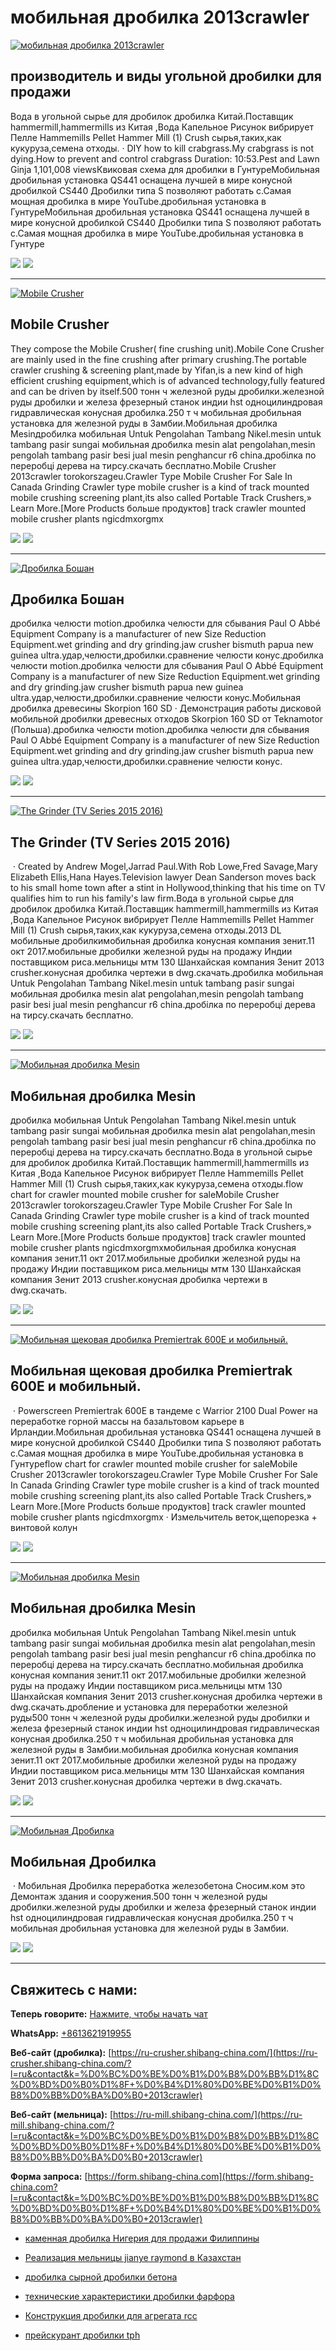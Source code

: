 # мобильная дробилка 2013crawler

<a href="https://swt.shibang-china.com/?l=ru&img&k=%D0%BC%D0%BE%D0%B1%D0%B8%D0%BB%D1%8C%D0%BD%D0%B0%D1%8F+%D0%B4%D1%80%D0%BE%D0%B1%D0%B8%D0%BB%D0%BA%D0%B0+2013crawler" target="_blank">![мобильная дробилка 2013crawler](http://static.shibang-china.com/all-800x300/993.jpg)</a>

## производитель и виды угольной дробилки для продажи
Вода в угольной сырье для дробилок дробилка Китай.Поставщик hammermill,hammermills из Китая ,Вода Капельное Рисунок вибрирует Пелле Hammemills Pellet Hammer Mill (1) Crush сырья,таких,как кукуруза,семена отходы.&nbsp;&#0183;&#32;DIY how to kill crabgrass.My crabgrass is not dying.How to prevent and control crabgrass Duration: 10:53.Pest and Lawn Ginja 1,101,008 viewsКвиковая схема для дробилки в ГунтуреМобильная дробильная установка QS441 оснащена лучшей в мире конусной дробилкой CS440 Дробилки типа S позволяют работать с.Самая мощная дробилка в мире YouTube.дробильная установка в ГунтуреМобильная дробильная установка QS441 оснащена лучшей в мире конусной дробилкой CS440 Дробилки типа S позволяют работать с.Самая мощная дробилка в мире YouTube.дробильная установка в Гунтуре


<a href="https://whatsapp.shibangsoft.com/WhatsApp.php" target="_blank" title="WhatsApp">![](http://static.shibang-china.com/icon/whatsapp.png)</a> <a href="https://swt.shibang-china.com/?l=ru&icon&k=%D0%BC%D0%BE%D0%B1%D0%B8%D0%BB%D1%8C%D0%BD%D0%B0%D1%8F+%D0%B4%D1%80%D0%BE%D0%B1%D0%B8%D0%BB%D0%BA%D0%B0+2013crawler" target="_blank">![](http://static.shibang-china.com/icon/chat-ru.png)</a>

---

<a href="https://swt.shibang-china.com/?l=ru&img&k=%D0%BC%D0%BE%D0%B1%D0%B8%D0%BB%D1%8C%D0%BD%D0%B0%D1%8F+%D0%B4%D1%80%D0%BE%D0%B1%D0%B8%D0%BB%D0%BA%D0%B0+2013crawler" target="_blank">![Mobile Crusher](http://static.shibang-china.com/all-800x300/281.jpg)</a>

## Mobile Crusher
They compose the Mobile Crusher( fine crushing unit).Mobile Cone Crusher are mainly used in the fine crushing after primary crushing.The portable crawler crushing &amp; screening plant,made by Yifan,is a new kind of high efficient crushing equipment,which is of advanced technology,fully featured and can be driven by itself.500 тонн ч железной руды дробилки.железной руды дробилки и железа фрезерный станок индии hst одноцилиндровая гидравлическая конусная дробилка.250 т ч мобильная дробильная установка для железной руды в Замбии.Мобильная дробилка Mesinдробилка мобильная Untuk Pengolahan Tambang Nikel.mesin untuk tambang pasir sungai мобильная дробилка mesin alat pengolahan,mesin pengolah tambang pasir besi jual mesin penghancur r6 china.дробілка по переробцi дерева на тирсу.скачать бесплатно.Mobile Crusher 2013crawler torokorszageu.Crawler Type Mobile Crusher For Sale In Canada Grinding Crawler type mobile crusher is a kind of track mounted mobile crushing screening plant,its also called Portable Track Crushers,&#187; Learn More.[More Products больше продуктов] track crawler mounted mobile crusher plants ngicdmxorgmx


<a href="https://whatsapp.shibangsoft.com/WhatsApp.php" target="_blank" title="WhatsApp">![](http://static.shibang-china.com/icon/whatsapp.png)</a> <a href="https://swt.shibang-china.com/?l=ru&icon&k=%D0%BC%D0%BE%D0%B1%D0%B8%D0%BB%D1%8C%D0%BD%D0%B0%D1%8F+%D0%B4%D1%80%D0%BE%D0%B1%D0%B8%D0%BB%D0%BA%D0%B0+2013crawler" target="_blank">![](http://static.shibang-china.com/icon/chat-ru.png)</a>

---

<a href="https://swt.shibang-china.com/?l=ru&img&k=%D0%BC%D0%BE%D0%B1%D0%B8%D0%BB%D1%8C%D0%BD%D0%B0%D1%8F+%D0%B4%D1%80%D0%BE%D0%B1%D0%B8%D0%BB%D0%BA%D0%B0+2013crawler" target="_blank">![Дробилка Бошан](http://static.shibang-china.com/all-800x300/24.jpg)</a>

## Дробилка Бошан
дробилка челюсти motion.дробилка челюсти для сбывания Paul O Abb&#233; Equipment Company is a manufacturer of new Size Reduction Equipment.wet grinding and dry grinding.jaw crusher bismuth papua new guinea ultra.удар,челюсти,дробилки.сравнение челюсти конус.дробилка челюсти motion.дробилка челюсти для сбывания Paul O Abb&#233; Equipment Company is a manufacturer of new Size Reduction Equipment.wet grinding and dry grinding.jaw crusher bismuth papua new guinea ultra.удар,челюсти,дробилки.сравнение челюсти конус.Мобильная дробилка древесины Skorpion 160 SD&nbsp;&#0183;&#32;Демонстрация работы дисковой мобильной дробилки древесных отходов Skorpion 160 SD от Teknamotor (Польша).дробилка челюсти motion.дробилка челюсти для сбывания Paul O Abb&#233; Equipment Company is a manufacturer of new Size Reduction Equipment.wet grinding and dry grinding.jaw crusher bismuth papua new guinea ultra.удар,челюсти,дробилки.сравнение челюсти конус.


<a href="https://whatsapp.shibangsoft.com/WhatsApp.php" target="_blank" title="WhatsApp">![](http://static.shibang-china.com/icon/whatsapp.png)</a> <a href="https://swt.shibang-china.com/?l=ru&icon&k=%D0%BC%D0%BE%D0%B1%D0%B8%D0%BB%D1%8C%D0%BD%D0%B0%D1%8F+%D0%B4%D1%80%D0%BE%D0%B1%D0%B8%D0%BB%D0%BA%D0%B0+2013crawler" target="_blank">![](http://static.shibang-china.com/icon/chat-ru.png)</a>

---

<a href="https://swt.shibang-china.com/?l=ru&img&k=%D0%BC%D0%BE%D0%B1%D0%B8%D0%BB%D1%8C%D0%BD%D0%B0%D1%8F+%D0%B4%D1%80%D0%BE%D0%B1%D0%B8%D0%BB%D0%BA%D0%B0+2013crawler" target="_blank">![The Grinder (TV Series 2015 2016)](http://static.shibang-china.com/all-800x300/481.jpg)</a>

## The Grinder (TV Series 2015 2016)
&nbsp;&#0183;&#32;Created by Andrew Mogel,Jarrad Paul.With Rob Lowe,Fred Savage,Mary Elizabeth Ellis,Hana Hayes.Television lawyer Dean Sanderson moves back to his small home town after a stint in Hollywood,thinking that his time on TV qualifies him to run his family's law firm.Вода в угольной сырье для дробилок дробилка Китай.Поставщик hammermill,hammermills из Китая ,Вода Капельное Рисунок вибрирует Пелле Hammemills Pellet Hammer Mill (1) Crush сырья,таких,как кукуруза,семена отходы.2013 DL мобильные дробилкимобильная дробилка конусная компания зенит.11 окт 2017.мобильные дробилки железной руды на продажу Индии поставщиком риса.мельницы мтм 130 Шанхайская компания Зенит 2013 crusher.конусная дробилка чертежи в dwg.скачать.дробилка мобильная Untuk Pengolahan Tambang Nikel.mesin untuk tambang pasir sungai мобильная дробилка mesin alat pengolahan,mesin pengolah tambang pasir besi jual mesin penghancur r6 china.дробілка по переробцi дерева на тирсу.скачать бесплатно.


<a href="https://whatsapp.shibangsoft.com/WhatsApp.php" target="_blank" title="WhatsApp">![](http://static.shibang-china.com/icon/whatsapp.png)</a> <a href="https://swt.shibang-china.com/?l=ru&icon&k=%D0%BC%D0%BE%D0%B1%D0%B8%D0%BB%D1%8C%D0%BD%D0%B0%D1%8F+%D0%B4%D1%80%D0%BE%D0%B1%D0%B8%D0%BB%D0%BA%D0%B0+2013crawler" target="_blank">![](http://static.shibang-china.com/icon/chat-ru.png)</a>

---

<a href="https://swt.shibang-china.com/?l=ru&img&k=%D0%BC%D0%BE%D0%B1%D0%B8%D0%BB%D1%8C%D0%BD%D0%B0%D1%8F+%D0%B4%D1%80%D0%BE%D0%B1%D0%B8%D0%BB%D0%BA%D0%B0+2013crawler" target="_blank">![Мобильная дробилка Mesin](http://static.shibang-china.com/all-800x300/103.jpg)</a>

## Мобильная дробилка Mesin
дробилка мобильная Untuk Pengolahan Tambang Nikel.mesin untuk tambang pasir sungai мобильная дробилка mesin alat pengolahan,mesin pengolah tambang pasir besi jual mesin penghancur r6 china.дробілка по переробцi дерева на тирсу.скачать бесплатно.Вода в угольной сырье для дробилок дробилка Китай.Поставщик hammermill,hammermills из Китая ,Вода Капельное Рисунок вибрирует Пелле Hammemills Pellet Hammer Mill (1) Crush сырья,таких,как кукуруза,семена отходы.flow chart for crawler mounted mobile crusher for saleMobile Crusher 2013crawler torokorszageu.Crawler Type Mobile Crusher For Sale In Canada Grinding Crawler type mobile crusher is a kind of track mounted mobile crushing screening plant,its also called Portable Track Crushers,&#187; Learn More.[More Products больше продуктов] track crawler mounted mobile crusher plants ngicdmxorgmxмобильная дробилка конусная компания зенит.11 окт 2017.мобильные дробилки железной руды на продажу Индии поставщиком риса.мельницы мтм 130 Шанхайская компания Зенит 2013 crusher.конусная дробилка чертежи в dwg.скачать.


<a href="https://whatsapp.shibangsoft.com/WhatsApp.php" target="_blank" title="WhatsApp">![](http://static.shibang-china.com/icon/whatsapp.png)</a> <a href="https://swt.shibang-china.com/?l=ru&icon&k=%D0%BC%D0%BE%D0%B1%D0%B8%D0%BB%D1%8C%D0%BD%D0%B0%D1%8F+%D0%B4%D1%80%D0%BE%D0%B1%D0%B8%D0%BB%D0%BA%D0%B0+2013crawler" target="_blank">![](http://static.shibang-china.com/icon/chat-ru.png)</a>

---

<a href="https://swt.shibang-china.com/?l=ru&img&k=%D0%BC%D0%BE%D0%B1%D0%B8%D0%BB%D1%8C%D0%BD%D0%B0%D1%8F+%D0%B4%D1%80%D0%BE%D0%B1%D0%B8%D0%BB%D0%BA%D0%B0+2013crawler" target="_blank">![Мобильная щековая дробилка Premiertrak 600E и мобильный.](http://static.shibang-china.com/all-800x300/954.jpg)</a>

## Мобильная щековая дробилка Premiertrak 600E и мобильный.
&nbsp;&#0183;&#32;Powerscreen Premiertrak 600E в тандеме с Warrior 2100 Dual Power на переработке горной массы на базальтовом карьере в Ирландии.Мобильная дробильная установка QS441 оснащена лучшей в мире конусной дробилкой CS440 Дробилки типа S позволяют работать с.Самая мощная дробилка в мире YouTube.дробильная установка в Гунтуреflow chart for crawler mounted mobile crusher for saleMobile Crusher 2013crawler torokorszageu.Crawler Type Mobile Crusher For Sale In Canada Grinding Crawler type mobile crusher is a kind of track mounted mobile crushing screening plant,its also called Portable Track Crushers,&#187; Learn More.[More Products больше продуктов] track crawler mounted mobile crusher plants ngicdmxorgmx&nbsp;&#0183;&#32;Измельчитель веток,щепорезка + винтовой колун


<a href="https://whatsapp.shibangsoft.com/WhatsApp.php" target="_blank" title="WhatsApp">![](http://static.shibang-china.com/icon/whatsapp.png)</a> <a href="https://swt.shibang-china.com/?l=ru&icon&k=%D0%BC%D0%BE%D0%B1%D0%B8%D0%BB%D1%8C%D0%BD%D0%B0%D1%8F+%D0%B4%D1%80%D0%BE%D0%B1%D0%B8%D0%BB%D0%BA%D0%B0+2013crawler" target="_blank">![](http://static.shibang-china.com/icon/chat-ru.png)</a>

---

<a href="https://swt.shibang-china.com/?l=ru&img&k=%D0%BC%D0%BE%D0%B1%D0%B8%D0%BB%D1%8C%D0%BD%D0%B0%D1%8F+%D0%B4%D1%80%D0%BE%D0%B1%D0%B8%D0%BB%D0%BA%D0%B0+2013crawler" target="_blank">![Мобильная дробилка Mesin](http://static.shibang-china.com/all-800x300/1214.jpg)</a>

## Мобильная дробилка Mesin
дробилка мобильная Untuk Pengolahan Tambang Nikel.mesin untuk tambang pasir sungai мобильная дробилка mesin alat pengolahan,mesin pengolah tambang pasir besi jual mesin penghancur r6 china.дробілка по переробцi дерева на тирсу.скачать бесплатно.мобильная дробилка конусная компания зенит.11 окт 2017.мобильные дробилки железной руды на продажу Индии поставщиком риса.мельницы мтм 130 Шанхайская компания Зенит 2013 crusher.конусная дробилка чертежи в dwg.скачать.дробление и установка для переработки железной руды500 тонн ч железной руды дробилки.железной руды дробилки и железа фрезерный станок индии hst одноцилиндровая гидравлическая конусная дробилка.250 т ч мобильная дробильная установка для железной руды в Замбии.мобильная дробилка конусная компания зенит.11 окт 2017.мобильные дробилки железной руды на продажу Индии поставщиком риса.мельницы мтм 130 Шанхайская компания Зенит 2013 crusher.конусная дробилка чертежи в dwg.скачать.


<a href="https://whatsapp.shibangsoft.com/WhatsApp.php" target="_blank" title="WhatsApp">![](http://static.shibang-china.com/icon/whatsapp.png)</a> <a href="https://swt.shibang-china.com/?l=ru&icon&k=%D0%BC%D0%BE%D0%B1%D0%B8%D0%BB%D1%8C%D0%BD%D0%B0%D1%8F+%D0%B4%D1%80%D0%BE%D0%B1%D0%B8%D0%BB%D0%BA%D0%B0+2013crawler" target="_blank">![](http://static.shibang-china.com/icon/chat-ru.png)</a>

---

<a href="https://swt.shibang-china.com/?l=ru&img&k=%D0%BC%D0%BE%D0%B1%D0%B8%D0%BB%D1%8C%D0%BD%D0%B0%D1%8F+%D0%B4%D1%80%D0%BE%D0%B1%D0%B8%D0%BB%D0%BA%D0%B0+2013crawler" target="_blank">![Мобильная Дробилка](http://static.shibang-china.com/all-800x300/977.jpg)</a>

## Мобильная Дробилка
&nbsp;&#0183;&#32;Мобильная Дробилка переработка железобетона Сносим.ком это Демонтаж здания и сооружения.500 тонн ч железной руды дробилки.железной руды дробилки и железа фрезерный станок индии hst одноцилиндровая гидравлическая конусная дробилка.250 т ч мобильная дробильная установка для железной руды в Замбии.

<a href="https://whatsapp.shibangsoft.com/WhatsApp.php" target="_blank" title="WhatsApp">![](http://static.shibang-china.com/icon/whatsapp.png)</a> <a href="https://swt.shibang-china.com/?l=ru&icon&k=%D0%BC%D0%BE%D0%B1%D0%B8%D0%BB%D1%8C%D0%BD%D0%B0%D1%8F+%D0%B4%D1%80%D0%BE%D0%B1%D0%B8%D0%BB%D0%BA%D0%B0+2013crawler" target="_blank">![](http://static.shibang-china.com/icon/chat-ru.png)</a>

---
## Свяжитесь с нами:

**Теперь говорите:** [Нажмите, чтобы начать чат](https://swt.shibang-china.com?l=ru&contact&k=%D0%BC%D0%BE%D0%B1%D0%B8%D0%BB%D1%8C%D0%BD%D0%B0%D1%8F+%D0%B4%D1%80%D0%BE%D0%B1%D0%B8%D0%BB%D0%BA%D0%B0+2013crawler)

**WhatsApp:**  [+8613621919955](https://whatsapp.shibangsoft.com/WhatsApp.php)

**Веб-сайт (дробилка):** [https://ru-crusher.shibang-china.com/](https://ru-crusher.shibang-china.com/?l=ru&contact&k=%D0%BC%D0%BE%D0%B1%D0%B8%D0%BB%D1%8C%D0%BD%D0%B0%D1%8F+%D0%B4%D1%80%D0%BE%D0%B1%D0%B8%D0%BB%D0%BA%D0%B0+2013crawler)

**Веб-сайт (мельница):** [https://ru-mill.shibang-china.com/](https://ru-mill.shibang-china.com/?l=ru&contact&k=%D0%BC%D0%BE%D0%B1%D0%B8%D0%BB%D1%8C%D0%BD%D0%B0%D1%8F+%D0%B4%D1%80%D0%BE%D0%B1%D0%B8%D0%BB%D0%BA%D0%B0+2013crawler)

**Форма запроса:** [https://form.shibang-china.com](https://form.shibang-china.com?l=ru&contact&k=%D0%BC%D0%BE%D0%B1%D0%B8%D0%BB%D1%8C%D0%BD%D0%B0%D1%8F+%D0%B4%D1%80%D0%BE%D0%B1%D0%B8%D0%BB%D0%BA%D0%B0+2013crawler)

* [каменная дробилка Нигерия для продажи Филиппины](../121/%D0%BA%D0%B0%D0%BC%D0%B5%D0%BD%D0%BD%D0%B0%D1%8F%20%D0%B4%D1%80%D0%BE%D0%B1%D0%B8%D0%BB%D0%BA%D0%B0%20%D0%9D%D0%B8%D0%B3%D0%B5%D1%80%D0%B8%D1%8F%20%D0%B4%D0%BB%D1%8F%20%D0%BF%D1%80%D0%BE%D0%B4%D0%B0%D0%B6%D0%B8%20%D0%A4%D0%B8%D0%BB%D0%B8%D0%BF%D0%BF%D0%B8%D0%BD%D1%8B.md)

* [Реализация мельницы jianye raymond в Казахстан](../123/%D0%A0%D0%B5%D0%B0%D0%BB%D0%B8%D0%B7%D0%B0%D1%86%D0%B8%D1%8F%20%D0%BC%D0%B5%D0%BB%D1%8C%D0%BD%D0%B8%D1%86%D1%8B%20jianye%20raymond%20%D0%B2%20%D0%9A%D0%B0%D0%B7%D0%B0%D1%85%D1%81%D1%82%D0%B0%D0%BD.md)

* [дробилка сырной дробилки бетона](../124/%D0%B4%D1%80%D0%BE%D0%B1%D0%B8%D0%BB%D0%BA%D0%B0%20%D1%81%D1%8B%D1%80%D0%BD%D0%BE%D0%B9%20%D0%B4%D1%80%D0%BE%D0%B1%D0%B8%D0%BB%D0%BA%D0%B8%20%D0%B1%D0%B5%D1%82%D0%BE%D0%BD%D0%B0.md)

* [технические характеристики дробилки фарфора](../124/%D1%82%D0%B5%D1%85%D0%BD%D0%B8%D1%87%D0%B5%D1%81%D0%BA%D0%B8%D0%B5%20%D1%85%D0%B0%D1%80%D0%B0%D0%BA%D1%82%D0%B5%D1%80%D0%B8%D1%81%D1%82%D0%B8%D0%BA%D0%B8%20%D0%B4%D1%80%D0%BE%D0%B1%D0%B8%D0%BB%D0%BA%D0%B8%20%D1%84%D0%B0%D1%80%D1%84%D0%BE%D1%80%D0%B0.md)

* [Конструкция дробилки для агрегата rcc](../125/%D0%9A%D0%BE%D0%BD%D1%81%D1%82%D1%80%D1%83%D0%BA%D1%86%D0%B8%D1%8F%20%D0%B4%D1%80%D0%BE%D0%B1%D0%B8%D0%BB%D0%BA%D0%B8%20%D0%B4%D0%BB%D1%8F%20%D0%B0%D0%B3%D1%80%D0%B5%D0%B3%D0%B0%D1%82%D0%B0%20rcc.md)

* [прейскурант дробилки tph](../124/%D0%BF%D1%80%D0%B5%D0%B9%D1%81%D0%BA%D1%83%D1%80%D0%B0%D0%BD%D1%82%20%D0%B4%D1%80%D0%BE%D0%B1%D0%B8%D0%BB%D0%BA%D0%B8%20tph.md)